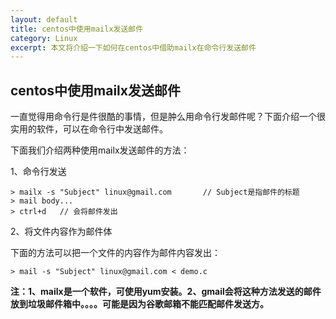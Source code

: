 ```yaml
---
layout: default
title: centos中使用mailx发送邮件
category: Linux
excerpt: 本文将介绍一下如何在centos中借助mailx在命令行发送邮件
---
```

<h2>centos中使用mailx发送邮件</h2>

一直觉得用命令行是件很酷的事情，但是肿么用命令行发邮件呢？下面介绍一个很实用的软件，可以在命令行中发送邮件。

下面我们介绍两种使用mailx发送邮件的方法：

1、命令行发送

	> mailx -s "Subject" linux@gmail.com	   // Subject是指邮件的标题
	> mail body...
	> ctrl+d   // 会将邮件发出
	
2、将文件内容作为邮件体

下面的方法可以把一个文件的内容作为邮件内容发出：

	> mail -s "Subject" linux@gmail.com < demo.c

**注：1、mailx是一个软件，可使用yum安装。2、gmail会将这种方法发送的邮件放到垃圾邮件箱中。。。。可能是因为谷歌邮箱不能匹配邮件发送方。**